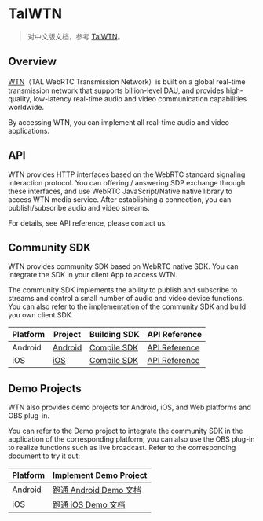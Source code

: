 # TalWTN

> 对中文版文档，参考 [TalWTN](README.md)。

## Overview

[WTN](https://www.magic-school.com/docs/6752/122560)（TAL WebRTC Transmission Network）is built on a global real-time transmission network that supports billion-level DAU, and provides high-quality, low-latency real-time audio and video communication capabilities worldwide.

By accessing WTN, you can implement all real-time audio and video applications.

## API

WTN provides HTTP interfaces based on the WebRTC standard signaling interaction protocol. You can offering / answering SDP exchange through these interfaces, and use WebRTC JavaScript/Native native library to access WTN media service. After establishing a connection, you can publish/subscribe audio and video streams.

For details, see API reference, please contact us.

## Community SDK

WTN provides community SDK based on WebRTC native SDK. You can integrate the SDK in your client App to access WTN.

The community SDK implements the ability to publish and subscribe to streams and control a small number of audio and video device functions. You can also refer to the implementation of the community SDK and build you own client SDK.

| Platform | Project | Building SDK | API Reference |
| --- | --- | --- | --- |
| Android | [Android](SDK/sdk/android/) | [Compile SDK](SDK/doc/en/Build_Instruction.md) | [API Reference](SDK/doc/en/Android/overview.md) |
| iOS | [iOS](SDK/sdk/ios/) | [Compile SDK](SDK/doc/en/Build_Instruction.md) | [API Reference](SDK/doc/en/iOS/overview.md) |

## Demo Projects

WTN also provides demo projects for Android, iOS, and Web platforms and OBS plug-in.

You can refer to the Demo project to integrate the community SDK in the application of the corresponding platform; you can also use the OBS plug-in to realize functions such as live broadcast. Refer to the corresponding document to try it out:

| Platform | Implement Demo Project |
| --- | --- |
| Android | [跑通 Android Demo 文档](./Demo/Android/README_en.md) |
| iOS | [跑通 iOS Demo 文档](./Demo/iOS/README_en.md) |
